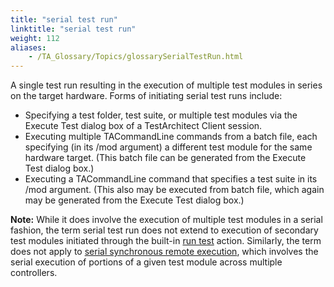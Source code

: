 ```yaml
--- 
title: "serial test run"
linktitle: "serial test run"
weight: 112
aliases: 
    - /TA_Glossary/Topics/glossarySerialTestRun.html
---
```


A single test run resulting in the execution of multiple test modules in series on the target hardware. Forms of initiating serial test runs include:

-   Specifying a test folder, test suite, or multiple test modules via the Execute Test dialog box of a TestArchitect Client session.
-   Executing multiple TACommandLine commands from a batch file, each specifying \(in its /mod argument\) a different test module for the same hardware target. \(This batch file can be generated from the Execute Test dialog box.\)
-   Executing a TACommandLine command that specifies a test suite in its /mod argument. \(This also may be executed from batch file, which again may be generated from the Execute Test dialog box.\)

**Note:** While it does involve the execution of multiple test modules in a serial fashion, the term serial test run does not extend to execution of secondary test modules initiated through the built-in [run test](/TA_Automation/Topics/bia_run_test.html) action. Similarly, the term does not apply to [serial synchronous remote execution](glossarySerialSynchronousRemoteXqt.html), which involves the serial execution of portions of a given test module across multiple controllers.


